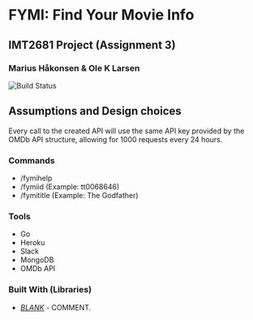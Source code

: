# FYMI: Find Your Movie Info
## IMT2681 Project (Assignment 3)
### Marius Håkonsen & Ole K Larsen

![Build Status](https://img.shields.io/badge/build-deployed-green.svg)

## Assumptions and Design choices

Every call to the created API will use the same API key provided by the OMDb API structure,
allowing for 1000 requests every 24 hours.

### Commands

* /fymihelp
* /fymiid    <IMDb movie id>    (Example: tt0068646)
* /fymititle <movie title>      (Example: The Godfather)

### Tools
* Go
* Heroku
* Slack
* MongoDB
* OMDb API

### Built With (Libraries)

* [_BLANK_]( ) - COMMENT.


<!-- Project report (Readme file)
Each project should have a typical Readme file, together, with that additional information:

brief description of the original project plan, and what has and has not been achieved/changed in the final product
reflection of what went well and what went wrong with the project
reflection on the hard aspects of the project
what new has the group learned
total work hours dedicated to the project cumulatively by the group

The report should be as brief as possible, focusing on the most important aspects. -->
